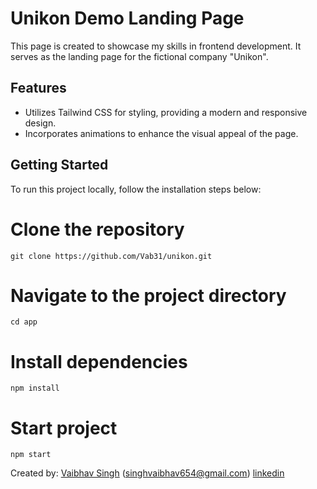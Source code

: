 # Unikon Demo Landing Page

This page is created to showcase my skills in frontend development. It serves as the landing page for the fictional company "Unikon". 

## Features

- Utilizes Tailwind CSS for styling, providing a modern and responsive design.
- Incorporates animations to enhance the visual appeal of the page.

## Getting Started

To run this project locally, follow the installation steps below:


# Clone the repository
```
git clone https://github.com/Vab31/unikon.git
```
# Navigate to the project directory
```
cd app
```
# Install dependencies
```
npm install
```
# Start project
```
npm start
```
Created by: [Vaibhav Singh](https://github.com/Vab31)
(singhvaibhav654@gmail.com)
[linkedin](https://www.linkedin.com/in/vaibhav-singh10)